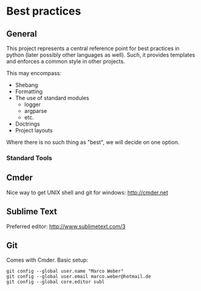 # Best practices

## General

This project represents a central reference point for best practices in python
(later possibly other languages as well). Such, it provides templates and 
enforces a common style in other projects.

This may encompass:
- Shebang
- Formatting
- The use of standard modules
  - logger
  - argparse
  - etc.
- Doctrings
- Project layouts

Where there is no such thing as "best", we will decide on one option.


### Standard Tools

## Cmder

Nice way to get UNIX shell and git for windows: http://cmder.net

## Sublime Text

Preferred editor: http://www.sublimetext.com/3

## Git

Comes with Cmder. Basic setup:
```
git config --global user.name "Marco Weber"
git config --global user.email marco.weber@hotmail.de
git config --global core.editor subl
```
